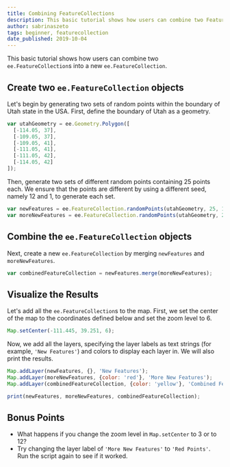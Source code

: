 ```yaml
---
title: Combining FeatureCollections
description: This basic tutorial shows how users can combine two FeatureCollections into one. It is targeted at beginners. The format of this tutorial was based on Prof. Dana Tomlin's Earth Engine notes.
author: sabrinaszeto
tags: beginner, featurecollection
date_published: 2019-10-04
---
```

<!--
Copyright 2019 The Google Earth Engine Community Authors

Licensed under the Apache License, Version 2.0 (the "License");
you may not use this file except in compliance with the License.
You may obtain a copy of the License at

    http://www.apache.org/licenses/LICENSE-2.0

Unless required by applicable law or agreed to in writing, software
distributed under the License is distributed on an "AS IS" BASIS,
WITHOUT WARRANTIES OR CONDITIONS OF ANY KIND, either express or implied.
See the License for the specific language governing permissions and
limitations under the License.
-->

This basic tutorial shows how users can combine two `ee.FeatureCollection`s into a new `ee.FeatureCollection`.

## Create two `ee.FeatureCollection` objects

Let's begin by generating two sets of random points within the boundary of Utah state in the USA. First, define the boundary of Utah as a geometry.

```js
var utahGeometry = ee.Geometry.Polygon([
  [-114.05, 37],
  [-109.05, 37],
  [-109.05, 41],
  [-111.05, 41],
  [-111.05, 42],
  [-114.05, 42]
]);
```

Then, generate two sets of different random points containing 25 points each. We ensure that the points are different by using a different seed, namely 12 and 1, to generate each set.

```js
var newFeatures = ee.FeatureCollection.randomPoints(utahGeometry, 25, 12);
var moreNewFeatures = ee.FeatureCollection.randomPoints(utahGeometry, 25, 1);
```

## Combine the `ee.FeatureCollection` objects

Next, create a new `ee.FeatureCollection` by merging `newFeatures` and `moreNewFeatures`.

```js
var combinedFeatureCollection = newFeatures.merge(moreNewFeatures);
```

## Visualize the Results

Let's add all the `ee.FeatureCollection`s to the map. First, we set the center of the map to the coordinates defined below and set the zoom level to 6. 

```js
Map.setCenter(-111.445, 39.251, 6);
```

Now, we add all the layers, specifying the layer labels as text strings (for example, `'New Features'`) and colors to display each layer in. We will also print the results.

```js
Map.addLayer(newFeatures, {}, 'New Features');
Map.addLayer(moreNewFeatures, {color: 'red'}, 'More New Features');
Map.addLayer(combinedFeatureCollection, {color: 'yellow'}, 'Combined FeatureCollection');

print(newFeatures, moreNewFeatures, combinedFeatureCollection);
```

## Bonus Points

- What happens if you change the zoom level in `Map.setCenter` to 3 or to 12?
- Try changing the layer label of `'More New Features'` to `'Red Points'`. Run the script again to see if it worked.
